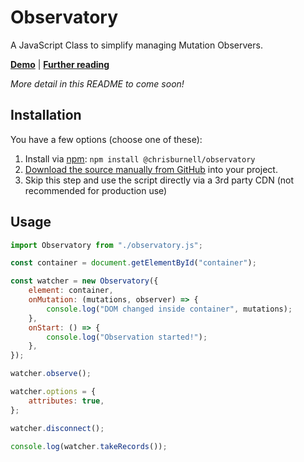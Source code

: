 # Observatory

A JavaScript Class to simplify managing Mutation Observers.

**[Demo](https://chrisburnell.github.io/observatory/demo.html)** | **[Further reading](https://chrisburnell.com/observatory/)**

*More detail in this README to come soon!*

## Installation

You have a few options (choose one of these):

1. Install via [npm](https://www.npmjs.com/package/@chrisburnell/observatory): `npm install @chrisburnell/observatory`
1. [Download the source manually from GitHub](https://github.com/chrisburnell/observatory/releases) into your project.
1. Skip this step and use the script directly via a 3rd party CDN (not recommended for production use)

## Usage

```javascript
import Observatory from "./observatory.js";

const container = document.getElementById("container");

const watcher = new Observatory({
    element: container,
    onMutation: (mutations, observer) => {
        console.log("DOM changed inside container", mutations);
    },
    onStart: () => {
        console.log("Observation started!");
    },
});

watcher.observe();

watcher.options = {
    attributes: true,
};

watcher.disconnect();

console.log(watcher.takeRecords());
```


